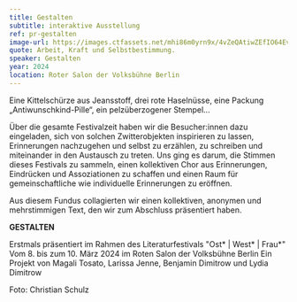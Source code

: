 ```yaml
---
title: Gestalten
subtitle: interaktive Ausstellung
ref: pr-gestalten
image-url: https://images.ctfassets.net/mhi86m0yrn9x/4vZeQAtiwZEfIO64Ev1tal/b12190f3e6032337c429c9904b7b4341/sammlung_verlust.jpg
quote: Arbeit, Kraft und Selbstbestimmung.
speaker: Gestalten
year: 2024
location: Roter Salon der Volksbühne Berlin
---
```


Eine Kittelschürze aus Jeansstoff, drei rote Haselnüsse, eine Packung „Antiwunschkind-Pille“, ein pelzüberzogener Stempel… 

Über die gesamte Festivalzeit haben wir die Besucher:innen dazu eingeladen, sich von solchen Zwitterobjekten inspirieren zu lassen, Erinnerungen nachzugehen und selbst zu erzählen, zu schreiben und miteinander in den Austausch zu treten. Uns ging es darum, die Stimmen dieses Festivals zu sammeln, einen kollektiven Chor aus Erinnerungen, Eindrücken und Assoziationen zu schaffen und einen Raum für gemeinschaftliche wie individuelle Erinnerungen zu eröffnen. 

Aus diesem Fundus collagierten wir einen kollektiven, anonymen und mehrstimmigen Text, den wir zum Abschluss präsentiert haben.


**GESTALTEN**

Erstmals präsentiert im Rahmen des Literaturfestivals "Ost* | West* | Frau*"
Vom 8. bis zum 10. März 2024 im Roten Salon der Volksbühne Berlin
Ein Projekt von Magali Tosato, Larissa Jenne, Benjamin Dimitrow und Lydia Dimitrow


Foto: Christian Schulz

